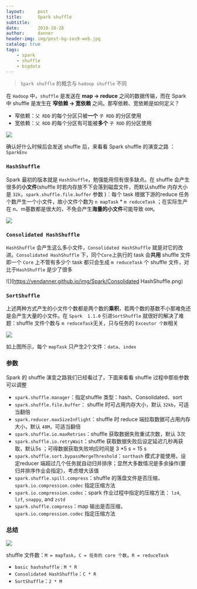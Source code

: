 ```yaml
---
layout:     post
title:      Spark shuffle 
subtitle:   
date:       2018-10-28
author:     danner
header-img: img/post-bg-ios9-web.jpg
catalog: true
tags:
    - spark
    - shuffle
    - bigdata
---
```


>  `Spark shuffle` 的概念与 `hadoop shuffle` 不同

在 `Hadoop` 中，`shuffle` 是发送在 **map -> reduce** 之间的数据传输，而在 Spark 中 shuffle 是发生在 **窄依赖 -> 宽依赖** 之间。那窄依赖、宽依赖是如何定义？

- 窄依赖：`父 RDD` 的每个分区只被**一个** `子 RDD` 的分区使用
- 宽依赖：`父 RDD` 的每个分区有可能被**多个** `子 RDD` 的分区使用

![](https://vendanner.github.io/img/Spark/shuffle_define.png)

确认好什么时候后会发送 shuffle 后，来看看 Spark shuffle  的演变之路 ：` SparkEnv `

### `HashShuffle`

Spark 最初的版本就是 `HashShuffle`，勉强能用但有很多缺点。在 shuffle 会产生很多的**小文件**(shuffle 时若内存放不下会落到磁盘文件，而默认shuffle 内存大小是 `32k`，` spark.shuffle.file.buffer ` 参数 )：每个 task 根据下游的reduce 任务个数产生一个小文件，故小文件个数为 `n mapTask` * `m reduceTask` ；在实际生产在 n、m基数都是很大的，不免会产生**海量的小文件**可能导致 `OOM`。

![](https://vendanner.github.io/img/Spark/HashShuffle.png)

### `Consolidated HashShuffle`

`HashShuffle` 会产生这么多小文件，`Consolidated HashShuffle` 就是对它的改进。`Consolidated HashShuffle`  下，同个`Core`上执行的 task 会**共用** shuffle 文件即一个 `Core` 上不管有多少个 task 都只会生成 `m reduceTask` 个 shuffle 文件，对比于`HashShuffle` 是少了很多

![](https://vendanner.github.io/img/Spark/Consolidated HashShuffle.png)

### `SortShuffle`

上述两种方式产生的小文件个数都是两个数的**乘积**，若两个数的基数不小那难免还是会产生大量的小文件。在 `Spark  1.1.0`  引进`SortShuffle` 就很好的解决了难题：shuffle 文件个数与 `m reduceTask`无关，只与任务的 `Exceutor 个数`相关

![](https://vendanner.github.io/img/Spark/SortHash.png)

如上图所示，每个 `mapTask` 只产生2个文件：`data`、`index`

### 参数

Spark 的 shuffle 演变之路我们已经看过了，下面来看看 shuffle 过程中那些参数可以调整

- `spark.shuffle.manager`：指定shuffle 类型：hash、Consolidated、sort
- `spark.shuffle.file.buffer`： shuffle 时可占用内存大小，默认 `32kb`，可适当翻倍
- ` spark.reducer.maxSizeInFlight `：shuffle 时 reduce 端拉取数据可占用内存大小，默认 `48M`，可适当翻倍
- ` spark.shuffle.io.maxRetries `：shuffle 获取数据失败重试次数，默认 3次
- ` spark.shuffle.io.retryWait `：shuffle 获取数据失败后设定延迟几秒再获取，默认5s ；可得数据获取失败响应时间是 3 *5 s = 15 s
- ` spark.shuffle.sort.bypassMergeThreshold `：`sorthash` 模式才能使用，设定reducer 端超过几个任务就自动归并排序；显然大多数情况是多余操作(要归并排序作业会指定)，考虑增大该值
- ` spark.shuffle.spill.compress `：shuffle 的落盘文件是否压缩，` spark.io.compression.codec ` 指定压缩方法 
- `spark.io.compression.codec`：spark 作业过程中指定的压缩方法： `lz4`, `lzf`, `snappy`, and `zstd` 
- ` spark.shuffle.compress `：map 输出是否压缩，` spark.io.compression.codec ` 指定压缩方法 

### 总结

![](https://vendanner.github.io/img/Spark/all_shuffle.png)

shuffle 文件数：`M = mapTask`，`C = 任务的 core 个数`，`R = reduceTask`

-  `basic hashshuffle` : `M * R`
- `Consolidated HashShuffle`：`C * R`
- `SortShuffle`：`2 * M`

